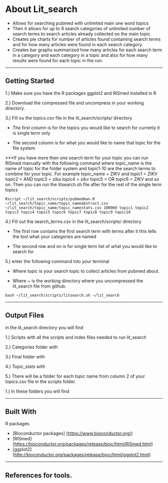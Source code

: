 # About Lit_search
 
* Allows for searching pubmed with unlimited main one word topics  
* Then it allows for up to 8 search categories of unlimited number of search terms to search articles already collected on the main topic.
* Creates pie charts for number of articles found containing search terms and for how many articles were found in each search category.
* Creates bar graphs summarized how many articles for each search term in a category and each category in a topic and also for how many results were found for each topic in the run.

___

## Getting Started
1.) Make sure you have the R packages ggplot2 and RISmed installed in R

2.) Download the compressed file and uncompress in your working directory.

3.) Fill ou the topics.csv file in the lit_search/scripts/ directory

   * The first column is for the topics you would like to search for currenly it is single term only
   
   * The second column is for what you would like to name that topic for the file system
   
   ***If you have more then one search term for your topic you can run RISmed manually with the following command where topic_name is the name of topic for the folder system and topic1-10 are the search terms to combine for your topic.  For example topic_name = ZIKV and topic1 = ZIKV topic2 = AND topic3 = zika topic4 = zikv topic5 = OR topic6 = ZIKV and so on. Then you can run the litsearch.sh file after for the rest of the single term topics
   
   ```
   Rscript ~/lit_search/scripts/pubmedman.R ~/lit_search/topic_name/topic_nameabstract.csv ~/lit_search/topic_name/topic_namestats.csv 100000 topic1 topic2 topic3 topic4 topic5 topic6 topic7 topic8 topic9 topic10
   
   ```
   

4.) Fill out the search_terms.csv in the lit_search/scripts/ directory

   * The first row contains the first search term with terms after it this tells the tool what your categories are named
   
   * The second row and on is for single term list of what you would like to search for
   
5.) enter the following command into your terminal 

   * Where topic is your search topic to collect articles from pubmed about.
   
   * Where ~ is the working directory where you uncompressed the lit_search file from github.
   
```
bash ~/lit_search/scripts/litsearch.sh ~/lit_search
```
___


## Output Files

in the lit_search directory you will find 

1.) Scripts with all the scripts and index files needed to run lit_search

2.) Categories folder with 

3.) Final folder with

4.) Topic_stats with

5.) There will be a folder for each topic name from column 2 of your topics.csv file in the scripts folder.

   1.) In these folders you will find 

___

## Built With
R packages
* [Bioconductor packages] (https://www.bioconductor.org/)
* [RISmed] (https://bioconductor.org/packages/release/bioc/html/RISmed.html)
* [ggplot2] (http://bioconductor.org/packages/release/bioc/html/ggplot2.html)

___

## References for tools.



